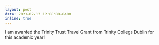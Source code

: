 ```yaml
---
layout: post
date: 2023-02-13 12:00:00-0400
inline: true
---
```


I am awarded the Trinity Trust Travel Grant from Trinity College Dublin for this academic year!
